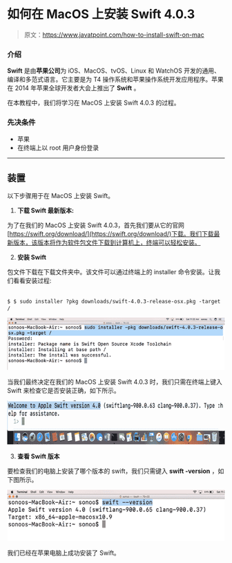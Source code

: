 # 如何在 MacOS 上安装 Swift 4.0.3

> 原文：<https://www.javatpoint.com/how-to-install-swift-on-mac>

### 介绍

**Swift** 是由**苹果公司**为 iOS、MacOS、tvOS、Linux 和 WatchOS 开发的通用、编译和多范式语言。它主要是为 T4 操作系统和苹果操作系统开发应用程序。苹果在 2014 年苹果全球开发者大会上推出了 **Swift** 。

在本教程中，我们将学习在 MacOS 上安装 Swift 4.0.3 的过程。

### 先决条件

*   苹果
*   在终端上以 root 用户身份登录

* * *

## 装置

以下步骤用于在 MacOS 上安装 Swift。

1) **下载 Swift 最新版本:**

为了在我们的 MacOS 上安装 Swift 4.0.3，首先我们要从它的官网[https://swift.org/download/](https://swift.org/download/)下载。我们下载最新版本，该版本将作为软件包文件下载到计算机上，终端可以轻松安装。

2) **安装 Swift**

包文件下载在下载文件夹中。该文件可以通过终端上的 installer 命令安装。让我们看看安装过程:

```

$ $ sudo installer ?pkg downloads/swift-4.0.3-release-osx.pkg -target /

```

![Macos Swift 1](img/51567f13ba178e2a84782f1dccf6cdc3.png)

当我们最终决定在我们的 MacOS 上安装 Swift 4.0.3 时，我们只需在终端上键入 Swift 来检查它是否安装正确，如下所示。

![Macos Swift 2](img/1514d637eeb5d04ee11fc255757f50bf.png)

3) **查看 Swift 版本**

要检查我们的电脑上安装了哪个版本的 swift，我们只需键入 **swift -version** ，如下图所示。

![Macos Swift 3](img/ddb89ab9ebc06acc0ecf7f94a35686e9.png)

我们已经在苹果电脑上成功安装了 Swift。